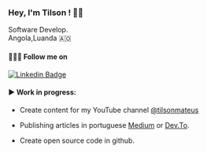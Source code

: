 ### Hey, I'm Tilson ! 👋🏾
Software Develop. <br>
Angola,Luanda 🇦🇴

#### 🚶🏾‍♂️ Follow me on 


[![Linkedin Badge](https://img.shields.io/badge/-LinkedIn-blue?style=flat-square&logo=Linkedin&logoColor=white&link=https://www.linkedin.com/in/cloudson/)](https://www.linkedin.com/in/tilson-lucas-mateus-46a59b1aa/)

#### ▶️ Work in progress:

- Create content for my YouTube channel [@tilsonmateus](https://www.youtube.com/@tilsonmateus)
- Publishing articles in portuguese [Medium](https://medium.com/@tilsonmat) or [Dev.To](https://dev.to/tilsonm17). 

- Create open source code in github.  

